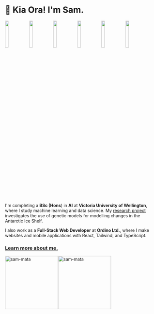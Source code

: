 # 👋 Kia Ora! I'm Sam.

<img src="https://github.com/sam-mata/sam-mata/assets/49130157/d85d8747-5203-4b00-ac6d-f59f1118d396" width="15%"></img> <img src="https://github.com/sam-mata/sam-mata/assets/49130157/8e0f37d5-a660-4f8a-95c5-1e50c6e07370" width="15%"></img> <img src="https://github.com/sam-mata/sam-mata/assets/49130157/1b3cbd38-1360-42dc-b3a7-463e0a1014c5" width="15%"></img> <img src="https://github.com/sam-mata/sam-mata/assets/49130157/2c83bf0d-026c-4a84-ba46-aee638521f01" width="15%"></img> <img src="https://github.com/sam-mata/sam-mata/assets/49130157/645f1993-fbbb-4ab6-9ca7-cb1f9dc49820" width="15%"></img> <img src="https://github.com/sam-mata/sam-mata/assets/49130157/b928574b-6ed0-4fb9-8034-78881ca31145" width="15%"></img> 

I'm completing a **BSc (Hons**) in **AI** at **Victoria University of Wellington**, where I study machine learning and data science. My [research project](https://github.com/sam-mata/antarctic-genetic-modelling) investigates the use of genetic models for modelling changes in the Antarctic Ice Shelf.

I also work as a **Full-Stack Web Developer** at **Ordino Ltd.**, where I make websites and mobile applications with React, Tailwind, and TypeScript.

### [Learn more about me.](https://www.sammata.nz/)

<img src="https://github-readme-stats.vercel.app/api?username=sam-mata&theme=transparent&show_icons=true&locale=en&layout=compact" alt="sam-mata" height="175px"/></img><img src="https://github-readme-stats.vercel.app/api/top-langs?username=sam-mata&theme=transparent&show_icons=true&locale=en&layout=compact" alt="sam-mata" height="175px"></img> 
